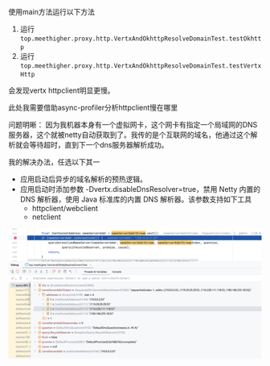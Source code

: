 使用main方法运行以下方法

1. 运行`top.meethigher.proxy.http.VertxAndOkhttpResolveDomainTest.testOkhttp`
2. 运行`top.meethigher.proxy.http.VertxAndOkhttpResolveDomainTest.testVertxHttp`

会发现vertx httpclient明显更慢。

此处我需要借助async-profiler分析httpclient慢在哪里



问题明晰：
因为我机器本身有一个虚拟网卡，这个网卡有指定一个局域网的DNS服务器，这个就被netty自动获取到了。我传的是个互联网的域名，他通过这个解析就会等待超时，直到下一个dns服务器解析成功。

我的解决办法，任选以下其一

* 应用启动后异步的域名解析的预热逻辑。
* 应用启动时添加参数 -Dvertx.disableDnsResolver=true，禁用 Netty 内置的 DNS 解析器，使用 Java 标准库的内置 DNS 解析器。该参数支持如下工具
  * httpclient/webclient
  * netclient




![image-20250323013209075](README/image-20250323013209075.png)